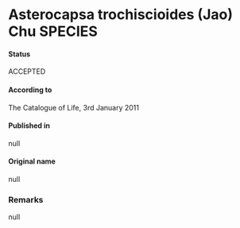 # Asterocapsa trochiscioides (Jao) Chu SPECIES

#### Status
ACCEPTED

#### According to
The Catalogue of Life, 3rd January 2011

#### Published in
null

#### Original name
null

### Remarks
null
